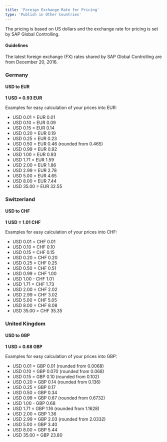 ```yaml
---
title: 'Foreign Exchange Rate for Pricing'
type: 'Publish in Other Countries'
---
```

The pricing is based on US dollars and the exchange rate for pricing is set by SAP Global Controlling.

#### Guidelines

The latest foreign exchange (FX) rates shared by SAP Global Controlling are from December 20, 2016.

### Germany
#### USD to EUR
**1 USD = 0.93 EUR**

Examples for easy calculation of your prices into EUR:
* USD 0.01 = EUR 0.01
* USD 0.10 = EUR 0.09
* USD 0.15 = EUR 0.14
* USD 0.20 = EUR 0.19
* USD 0.25 = EUR 0.23
* USD 0.50 = EUR 0.46 (rounded from 0.465)
* USD 0.99 = EUR 0.92
* USD 1.00 = EUR 0.93
* USD 1.71 = EUR 1.59
* USD 2.00 = EUR 1.86
* USD 2.99 = EUR 2.78
* USD 5.00 = EUR 4.65
* USD 8.00 = EUR 7.44
* USD 35.00 = EUR 32.55

### Switzerland
#### USD to CHF
**1 USD = 1.01 CHF**

Examples for easy calculation of your prices into CHF:
* USD 0.01 = CHF 0.01
* USD 0.10 = CHF 0.10
* USD 0.15 = CHF 0.15
* USD 0.20 = CHF 0.20
* USD 0.25 = CHF 0.25
* USD 0.50 = CHF 0.51
* USD 0.99 = CHF 1.00
* USD 1.00 - CHF 1.01
* USD 1.71 = CHF 1.73
* USD 2.00 = CHF 2.02
* USD 2.99 = CHF 3.02
* USD 5.00 = CHF 5.05
* USD 8.00 = CHF 8.08
* USD 35.00 = CHF 35.35

### United Kingdom
#### USD to GBP
**1 USD = 0.68 GBP**

Examples for easy calculation of your prices into GBP:
* USD 0.01 = GBP 0.01 (rounded from 0.0068)
* USD 0.10 = GBP 0.070 (rounded from 0.068)
* USD 0.15 = GBP 0.10 (rounded from 0.102)
* USD 0.20 = GBP 0.14 (rounded from 0.136)
* USD 0.25 = GBP 0.17
* USD 0.50 = GBP 0.34
* USD 0.99 = GBP 0.67 (rounded from 0.6732)
* USD 1.00 - GBP 0.68
* USD 1.71 = GBP 1.16 (rounded from 1.1628)
* USD 2.00 = GBP 1.36
* USD 2.99 = GBP 2.03 (rounded from 2.0332)
* USD 5.00 = GBP 3.40
* USD 8.00 = GBP 5.44
* USD 35.00 = GBP 23.80
